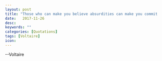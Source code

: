 ```yaml
---
layout: post
title: "Those who can make you believe absurdities can make you commit atrocities."
date:   2017-11-26
desc:
keywords: ""
categories: [Quotations]
tags: [Voltaire]
icon:
---
```

--Voltaire
